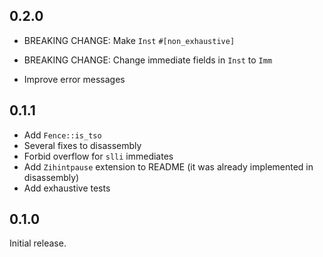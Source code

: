 ## 0.2.0

- BREAKING CHANGE: Make `Inst` `#[non_exhaustive]`
- BREAKING CHANGE: Change immediate fields in `Inst` to `Imm`

- Improve error messages

## 0.1.1

- Add `Fence::is_tso`
- Several fixes to disassembly
- Forbid overflow for `slli` immediates
- Add `Zihintpause` extension to README (it was already implemented in disassembly)
- Add exhaustive tests

## 0.1.0

Initial release.
